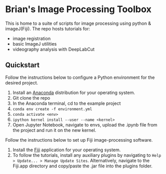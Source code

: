 # Brian's Image Processing Toolbox

This is home to a suite of scripts for image processing using python & imageJ(Fiji). The repo hosts tutorials for:

  - image registration
  - basic ImageJ utilities
  - videography analysis with DeepLabCut

## Quickstart

Follow the instructions below to configure a Python environment for the desired project. 

1. Install an [Anaconda](https://www.anaconda.com/download) distribution for your operating system.
2. Git clone the repo
3. In the Anaconda terminal, cd to the example project
4. `conda env create -f environment.yml`
5. `conda activate <env>`
6. `ipython kernel install --user --name <kernel>`
7. Open Jupyter Notebook, navigate to envs, upload the .ipynb file from the project and run it on the new kernel. 

Follow the instructions below to set up Fiji image-processing software. 

1. Install the [Fiji](https://imagej.net/software/fiji/) application for your operating system.
2. To follow the tutorials, install any auxiliary plugins by navigating to `Help > Update... > Manage Update Sites`. Alternatively, navigate to the Fiji.app directory and copy/paste the .jar file into the plugins folder. 
